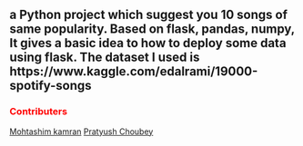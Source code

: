 
<h2>a Python project which suggest you 10 songs of same popularity. Based on flask, pandas, numpy, It gives a basic idea to how to deploy some data using flask. The dataset I used is  https://www.kaggle.com/edalrami/19000-spotify-songs</h2>


<h3 style="color:red;"> Contributers</h3>
<a href="https://github.com/mohtashimkamran">Mohtashim kamran</a>
<a href="https://github.com/mrPKC">Pratyush Choubey</a>

